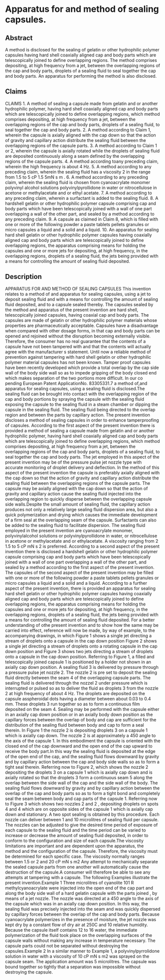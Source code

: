 # Apparatus for and method of sealing capsules.

## Abstract
A method is disclosed for the sealing of gelatin or other hydrophilic polymer capsules having hard shell coaxially aligned cap and body parts which are telescopically joined to define overlapping regions. The method comprises depositing, at high frequency from a jet, between the overlapping regions of the cap and body parts, droplets of a sealing fluid to seal together the cap and body parts. An apparatus for performing the method is also disclosed.

## Claims
CLAIMS 1. A method of sealing a capsule made from gelatin and or another hydrophilic polymer, having hard shell coaxially aligned cap and body parts which are telescopically joined to define overlapping regions, which method comprises depositing, at high frequency from a jet, between the overlapping regions of the cap and body parts, droplets of a sealing fluid, to seal together the cap and body parts. 2. A method according to Claim 1, wherein the capsule is axially aligned with the cap down so that the action of gravity and capillary action distribute the sealing fluid between the overlapping regions of the capsule parts. 3. A method according to Claim 1 or 2, wherein the capsule is axially rotated while the droplets of sealing fluid are deposited continuously along a seam defined by the overlapping regions of the capsule parts. 4. A method according toany preceding claim, wherein the high frequency is about 4 Hz. 5. A method according to any preceding claim, wherein the sealing fluid has a viscosity 2 in the range from 1.5 to 5 cP 1.5 5mN s m . 6. A method according to any preceding claim, wherein the sealing fluid is chosen from cyanoacrylate monomer polyvinyl alcohol solutions polyvinylpyrollidone in water or nitrocellulose in acetone or methylacetate and or ethyl acetate. 7. A method according to any preceding claim, wherein a surfactant is added to the sealing fluid. 8. A hardshell gelatin or other hydrophilic polymer capsule comprising cap and body parts which have been telescopically joined with a wall of one part overlapping a wall of the other part, and sealed by a method according to any preceding claim. 9. A capsule as claimed in Claim 8, which is filled with one or more of the following powder a paste tablets pellets granules or micro capsules a liquid and a solid and a liquid. 10. An apparatus for sealing hard shell gelatin or other hydrophilic polymer capsules having coaxially aligned cap and body parts which are telescopically joined to define overlapping regions, the apparatus comprising means for holding the capsules and one or more jets for depositing, at high frequency, in the overlapping regions, droplets of a sealing fluid, the jets being provided with a means for controlling the amount of sealing fluid deposited.

## Description
APPARATUS FOR AND METHOD OF SEALING CAPSULES This invention relates to a method of and apparatus for sealing capsules, using a jet to deposit sealing fluid and with a means for controlling the amount of sealing fluid deposited, and to a capsule sealed thereby. The capsules sealed by the method and apparatus of the present invention are hard shell, telescopically joined capsules, having coaxial cap and body parts. The capsules are made of gelatin or other hydrophilic polymer materials whose properties are pharmaceutically acceptable. Capsules have a disadvantage when compared with other dosage forms, in that cap and body parts can be opened and rejoined without the disruption becoming externally visible. Therefore, the consumer has no real guarantee that the contents of a capsule have not been tampered with and that the contents will actually agree with the manufacturer s statement. Until now a reliable method of prevention against tampering with hard shell gelatin or other hydrophilic polymer material capsules has not been known. Tamper proof capsules have been recently developed which provide a total overlap by the cap side wall of the body side wall so as to impede gripping of the body closed end which makes separation of the two portions more difficult. In our co pending European Patent ApplicationNo. 83305331.7 a method of,and apparatus for sealing capsules, using a sealing fluid is disclosed.The sealing fluid can be brought into contact with the overlapping region of the cap and body portions by spraying the capsule with the sealing fluid exposing the capsule to the sealing fluid in a steam chamber or dipping the capsule in the sealing fluid. The sealing fluid being directed to the overlap region and between the parts by capillary action. The present invention discloses a method of sealing capsules in order to enhance tamperproofing of capsules. According to the first aspect of the present invention there is provided a method of sealing a capsule made from gelatin and or another hydrophilic polymer, having hard shell coaxially aligned cap and body parts which are telescopically joined to define overlapping regions, which method comprises depositing, at high frequency from a jet, between the overlapping regions of the cap and body parts, droplets of a sealing fluid, to seal together the cap and body parts. The jet employed in this aspect of the present invention may be of the pressure pulse jet nozzle type with accurate monitoring of droplet delivery and deflection. In the method of this aspect of the present invention the capsule is preferably axially aligned with the cap down so that the action of gravity and capillary action distribute the sealing fluid between the overlapping regions of the capsule parts. The capsule may be axially aligned with the cap down so that the action of gravity and capillary action cause the sealing fluid injected into the overlapping region to quickly disperse between the overlapping capsule side walls.Despite the small amount of sealing fluid, the capillary action produces not only a relatively large sealing fluid dispersion area, but also a quick polymerization and drying which causes the immediate development of a firm seal at the overlapping seam of the capsule. Surfactants can also be added to the sealing fluid to facilitate dispersion. The sealing fluid employed in the present invention are cyanoacrylate monomer, polyvinylalcohol solutions or polyvinylpyrollidone in water, or nitrocellulose in acetone or methylacetate and or ethylacetate. A viscosity ranging from 2 1.5 to 5 cP mN s 2 is preferred. According to a second aspect of the present invention there is disclosed a hardshell gelatin or other hydrophilic polymer capsule comprising cap and body parts which have been telescopically joined with a wall of one part overlapping a wall of the other part, and sealed by a method according to the first aspect of the present invention. The capsules of the second aspect of the present invention may be filled with one or more of the following powder a paste tablets pellets granules or micro capsules a liquid and a solid and a liquid. According to a further aspect of the present invention, there is provided an apparatus for sealing hard shell gelatin or other hydrophilic polymer capsules having coaxially aligned cap and body parts which are telescopically joined to define overlapping regions, the apparatus comprising means for holding the capsules and one or more jets for depositing, at high frequency, in the overlapping regions, droplets of a sealing fluid, the jets being provided with a means for controlling the amount of sealing fluid deposited. For a better understanding of othe present invention and to show how the same may be carried into effect, reference will now be made, by way of example, to the accompanying drawings, in which Figure 1 shows a single jet directing a stream of droplets onto a capsule in the cap down position Figure 2 shows a single jet directing a stream of droplets onto a rotating capsule in the cap down position and Figure 3 shows two jets directing a stream of droplets onto a capsule in the cap down position. Referring to Figure 1, a filled and telescopically joined capsule 1 is positioned by a holder not shown in an axially cap down position. A sealing fluid 3 is delivered by pressure through a pressure pulse jet nozzle 2. The nozzle 2 is pre set to deposit the sealing fluid directly between the seam 4 of the overlapping capsule parts. The sealing fluid is delivered through the nozzel 2 under pressure which is interrupted or pulsed so as to deliver the fluid as droplets 3 from the nozzle 2 at high frequency of about 4 Hz. The droplets are deposited on the capsule asspheroidal dots having a diameter between about 0.03 to 0.4 mm. These droplets 3 run together so as to form a continuous film deposited on the seam 4. Sealing may be performed with the capsule either in an axially cap down position or in an axially body down position as the capillary forces between the overlap of body and cap are sufficient for the distribution of the sealing fluid between body and cap to form a seal therein. In Figure 1 the nozzle 2 is depositing droplets 3 on a capsule 1 which is axially cap down. The nozzle 2 is at approximately a 450 angle to the axis of the capsule 1. In this embodiment the capsule is oriented with the closed end of the cap downward and the open end of the cap upward to receive the body part.In this way the sealing fluid is deposited at the edge of the open end of the cap, and the sealing fluid flows downward by gravity and by capillary action between the cap and body side walls so as to form a tight seal therein. Referring now to Figure 2, which shows the nozzle 2 depositing the droplets 3 on a capsule 1 which is axially cap down and is axially rotated so that the droplets 3 form a continuous seam 5 along the overlap between the side wall of the cap and the side wall of the body. The sealing fluid flows downward by gravity and by capillary action between the overlap of the cap and body parts so as to form a tight bond and completely seal the seam between body and cap parts of the capsule 1. Referring now to Figure 3 which shows two nozzles 2 and 2 , depositing droplets on spots 4 and 4 which are on opposite sides of the capsule 1 which is axially cap down and stationary. A two spot sealing is obtained by this procedure. Each nozzle can deliver between 1 and 10 microlitres of sealing fluid per capsule. The nozzles can be adjusted to give the desired time period of exposure of each capsule to the sealing fluid and the time period can be varied to increase or decrease the amount of sealing fluid deposited, in order to conform to the configuration and size of each capsule.The viscosity limitations are important and are dependent upon the apparatus, the method and the configuration of the capsule. Therefore, the viscosity must be determined for each specific case. The viscosity normally ranges between 1.5 or 2 and 20 cP mN s m2 Any attempt to mechanically separate the sealed capsule parts from one another will automatically cause the destruction of the capsule.A consumer will therefore be able to see any attempts at tampering with a capsule. The following Examples illustrate the present invention.Example 1 Three microlitres of cyanolite 101 R methylcyanoacrylate were injected into the open end of the cap part and along the body side wall of a hard gelatin capsule with the parts joined , by means of a jet nozzle. The nozzle was directed at a 450 angle to the axis of the capsule which was in an axially cap down position. In this way, the sealing fluid was precisely injected into the seam and was quickly dispersed by capillary forces between the overlap of the cap and body parts. Because cyanoacrylate polymerizes in the presence of moisture, the jet nozzle was kept dry by a constant flow of dry air at 250C and 10 relative humidity. Because the capsule itself contains 12 to 16 water, the immediate polymerization of the fluid took place on the overlapping surfaces of the capsule walls without making any increase in temperature necessary. The capsule parts could not be separated without destroying the capsules.Example 2 In a similar manner to Example 1, a polyvinylpyrrolidone solution in water with a viscosity of 10 cP mN s m2 was sprayed on the capsule seam. The application amount was 5 microlitres. The capsule was bound together so tightly that a separation was impossible without destroying the capsule.